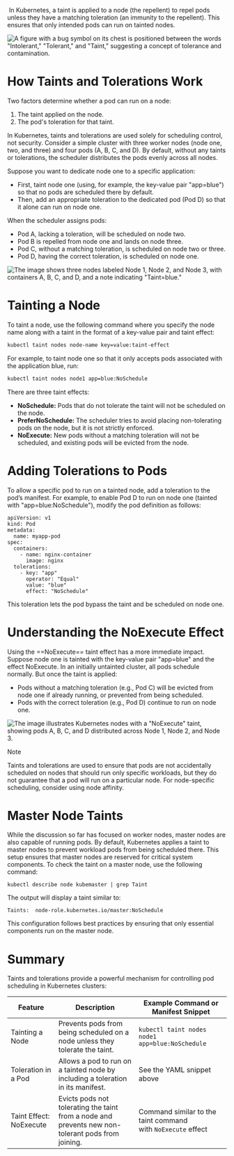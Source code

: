  In Kubernetes, a taint is applied to a node (the repellent) to repel pods unless they have a matching toleration (an immunity to the repellent). This ensures that only intended pods can run on tainted nodes.

![A figure with a bug symbol on its chest is positioned between the words "Intolerant," "Tolerant," and "Taint," suggesting a concept of tolerance and contamination.](https://kodekloud.com/kk-media/image/upload/v1752869914/notes-assets/images/CKA-Certification-Course-Certified-Kubernetes-Administrator-Taints-and-Tolerations/frame_60.jpg)

# How Taints and Tolerations Work

Two factors determine whether a pod can run on a node:
1. The taint applied on the node.
2. The pod's toleration for that taint.

In Kubernetes, taints and tolerations are used solely for scheduling control, not security. Consider a simple cluster with three worker nodes (node one, two, and three) and four pods (A, B, C, and D). By default, without any taints or tolerations, the scheduler distributes the pods evenly across all nodes.

Suppose you want to dedicate node one to a specific application:

- First, taint node one (using, for example, the key-value pair "app=blue") so that no pods are scheduled there by default.
- Then, add an appropriate toleration to the dedicated pod (Pod D) so that it alone can run on node one.

When the scheduler assigns pods:

- Pod A, lacking a toleration, will be scheduled on node two.
- Pod B is repelled from node one and lands on node three.
- Pod C, without a matching toleration, is scheduled on node two or three.
- Pod D, having the correct toleration, is scheduled on node one.

![The image shows three nodes labeled Node 1, Node 2, and Node 3, with containers A, B, C, and D, and a note indicating "Taint=blue."](https://kodekloud.com/kk-media/image/upload/v1752869915/notes-assets/images/CKA-Certification-Course-Certified-Kubernetes-Administrator-Taints-and-Tolerations/frame_240.jpg)

# Tainting a Node

To taint a node, use the following command where you specify the node name along with a taint in the format of a key-value pair and taint effect:

```bash
kubectl taint nodes node-name key=value:taint-effect
```

For example, to taint node one so that it only accepts pods associated with the application blue, run:

```bash
kubectl taint nodes node1 app=blue:NoSchedule
```

There are three taint effects:

- **NoSchedule:** Pods that do not tolerate the taint will not be scheduled on the node.
- **PreferNoSchedule:** The scheduler tries to avoid placing non-tolerating pods on the node, but it is not strictly enforced.
- **NoExecute:** New pods without a matching toleration will not be scheduled, and existing pods will be evicted from the node.

# Adding Tolerations to Pods

To allow a specific pod to run on a tainted node, add a toleration to the pod’s manifest. For example, to enable Pod D to run on node one (tainted with "app=blue:NoSchedule"), modify the pod definition as follows:

```
apiVersion: v1
kind: Pod
metadata:
  name: myapp-pod
spec:
  containers:
    - name: nginx-container
      image: nginx
  tolerations:
    - key: "app"
      operator: "Equal"
      value: "blue"
      effect: "NoSchedule"
```

This toleration lets the pod bypass the taint and be scheduled on node one.

# Understanding the NoExecute Effect

Using the ==NoExecute== taint effect has a more immediate impact. Suppose node one is tainted with the key-value pair "app=blue" and the effect NoExecute. In an initially untainted cluster, all pods schedule normally. But once the taint is applied:

- Pods without a matching toleration (e.g., Pod C) will be evicted from node one if already running, or prevented from being scheduled.
- Pods with the correct toleration (e.g., Pod D) continue to run on node one.

![The image illustrates Kubernetes nodes with a "NoExecute" taint, showing pods A, B, C, and D distributed across Node 1, Node 2, and Node 3.](https://kodekloud.com/kk-media/image/upload/v1752869916/notes-assets/images/CKA-Certification-Course-Certified-Kubernetes-Administrator-Taints-and-Tolerations/frame_420.jpg)


> [!Note]
Taints and tolerations are used to ensure that pods are not accidentally scheduled on nodes that should run only specific workloads, but they do not guarantee that a pod will run on a particular node. For node-specific scheduling, consider using node affinity.

# Master Node Taints

While the discussion so far has focused on worker nodes, master nodes are also capable of running pods. By default, Kubernetes applies a taint to master nodes to prevent workload pods from being scheduled there. This setup ensures that master nodes are reserved for critical system components. To check the taint on a master node, use the following command:

```
kubectl describe node kubemaster | grep Taint
```

The output will display a taint similar to:

```
Taints:  node-role.kubernetes.io/master:NoSchedule
```

This configuration follows best practices by ensuring that only essential components run on the master node.

# Summary

Taints and tolerations provide a powerful mechanism for controlling pod scheduling in Kubernetes clusters:

| Feature                 | Description                                                                                       | Example Command or Manifest Snippet                          |
| ----------------------- | ------------------------------------------------------------------------------------------------- | ------------------------------------------------------------ |
| Tainting a Node         | Prevents pods from being scheduled on a node unless they tolerate the taint.                      | `kubectl taint nodes node1 app=blue:NoSchedule`              |
| Toleration in a Pod     | Allows a pod to run on a tainted node by including a toleration in its manifest.                  | See the YAML snippet above                                   |
| Taint Effect: NoExecute | Evicts pods not tolerating the taint from a node and prevents new non-tolerant pods from joining. | Command similar to the taint command with `NoExecute` effect |